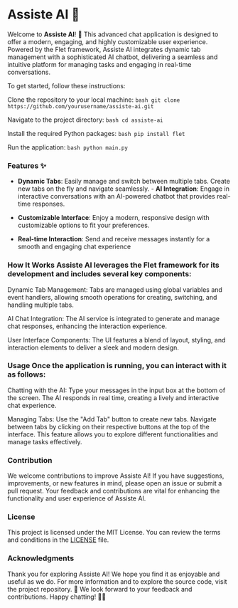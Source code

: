 # Assiste AI 🌟

Welcome to **Assiste AI**! 🎉 
This advanced chat application is designed to offer a modern, engaging, and highly customizable user experience. Powered by the Flet framework, Assiste AI integrates dynamic tab management with a sophisticated AI chatbot, delivering a seamless and intuitive platform for managing tasks and engaging in real-time conversations.

To get started, follow these instructions: 

Clone the repository to your local machine:
```bash git clone https://github.com/yourusername/assiste-ai.git ```

Navigate to the project directory: 
```bash cd assiste-ai ``` 

Install the required Python packages: 
```bash pip install flet ``` 

Run the application: 
```bash python main.py ``` 

### Features ✨ 

- **Dynamic Tabs**: Easily manage and switch between multiple tabs. Create new tabs on the fly and navigate seamlessly. - **AI Integration**: Engage in interactive conversations with an AI-powered chatbot that provides real-time responses.
  
- **Customizable Interface**: Enjoy a modern, responsive design with customizable options to fit your preferences.
  
- **Real-time Interaction**: Send and receive messages instantly for a smooth and engaging chat experience
  
 ### How It Works Assiste AI leverages the Flet framework for its development and includes several key components: 
 
Dynamic Tab Management: Tabs are managed using global variables and event handlers, allowing smooth operations for creating, switching, and handling multiple tabs. 

AI Chat Integration: The AI service is integrated to generate and manage chat responses, enhancing the interaction experience. 

User Interface Components: The UI features a blend of layout, styling, and interaction elements to deliver a sleek and modern design.

### Usage Once the application is running, you can interact with it as follows: 

Chatting with the AI: Type your messages in the input box at the bottom of the screen. The AI responds in real time, creating a lively and interactive chat experience. 

Managing Tabs: Use the "Add Tab" button to create new tabs. Navigate between tabs by clicking on their respective buttons at the top of the interface. This feature allows you to explore different functionalities and manage tasks effectively. 

### Contribution
We welcome contributions to improve Assiste AI! If you have suggestions, improvements, or new features in mind, please open an issue or submit a pull request. Your feedback and contributions are vital for enhancing the functionality and user experience of Assiste AI. 

### License 
This project is licensed under the MIT License. You can review the terms and conditions in the [LICENSE](LICENSE) file. 

### Acknowledgments 
Thank you for exploring Assiste AI! We hope you find it as enjoyable and useful as we do. For more information and to explore the source code, visit the project repository.
🌟 We look forward to your feedback and contributions. Happy chatting! 💬🚀
